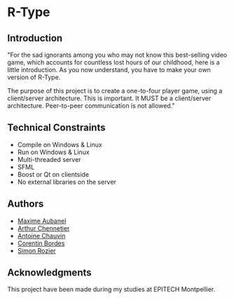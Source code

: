 # R-Type

## Introduction

"For the sad ignorants among you who may not know this best-selling video game, which accounts for countless lost hours of our childhood, here is a little introduction. As you now understand, you have to make your own version of R-Type.

The purpose of this project is to create a one-to-four player game, using a client/server architecture. This is important. It MUST be a client/server architecture. Peer-to-peer communication is not allowed."

## Technical Constraints

- Compile on Windows & Linux
- Run on Windows & Linux
- Multi-threaded server
- SFML
- Boost or Qt on clientside
- No external libraries on the server

## Authors

* [Maxime Aubanel](https://github.com/MaximeAubanel)
* [Arthur Chennetier](https://github.com/arthurChennetier)
* [Antoine Chauvin](https://github.com/antoine340)
* [Corentin Bordes](https://github.com/Zaangetsuu)
* [Simon Rozier](https://github.com/RozierSimon)

## Acknowledgments

This project have been made during my studies at EPITECH Montpellier.
